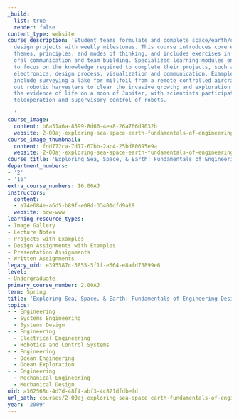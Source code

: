```yaml
---
_build:
  list: true
  render: false
content_type: website
course_description: 'Student teams formulate and complete space/earth/ocean exploration-based
  design projects with weekly milestones. This course introduces core engineering
  themes, principles, and modes of thinking, and includes exercises in written and
  oral communication and team building. Specialized learning modules enable teams
  to focus on the knowledge required to complete their projects, such as machine elements,
  electronics, design process, visualization and communication. Examples of projects
  include surveying a lake for millfoil from a remote controlled aircraft, then sending
  out robotic harvesters to clear the invasive growth; and exploration to search for
  the evidence of life on a moon of Jupiter, with scientists participating through
  teleoperation and supervisory control of robots.

  '
course_image:
  content: b6a31a6a-8599-8d66-4ea8-26a766d9032b
  website: 2-00aj-exploring-sea-space-earth-fundamentals-of-engineering-design-spring-2009
course_image_thumbnail:
  content: fdd772ca-7d17-67bb-2ac4-25bd80695e9a
  website: 2-00aj-exploring-sea-space-earth-fundamentals-of-engineering-design-spring-2009
course_title: 'Exploring Sea, Space, & Earth: Fundamentals of Engineering Design'
department_numbers:
- '2'
- '16'
extra_course_numbers: 16.00AJ
instructors:
  content:
  - a74e684e-a6d5-b89f-e08d-33401dfd9a19
  website: ocw-www
learning_resource_types:
- Image Gallery
- Lecture Notes
- Projects with Examples
- Design Assignments with Examples
- Presentation Assignments
- Written Assignments
legacy_uid: e395587c-5855-5f1f-e564-e8afd75899e6
level:
- Undergraduate
primary_course_number: 2.00AJ
term: Spring
title: 'Exploring Sea, Space, & Earth: Fundamentals of Engineering Design'
topics:
- - Engineering
  - Systems Engineering
  - Systems Design
- - Engineering
  - Electrical Engineering
  - Robotics and Control Systems
- - Engineering
  - Ocean Engineering
  - Ocean Exploration
- - Engineering
  - Mechanical Engineering
  - Mechanical Design
uid: a362568c-4d7d-48f4-abf3-4c821dfdbefd
url_path: courses/2-00aj-exploring-sea-space-earth-fundamentals-of-engineering-design-spring-2009
year: '2009'
---
```

